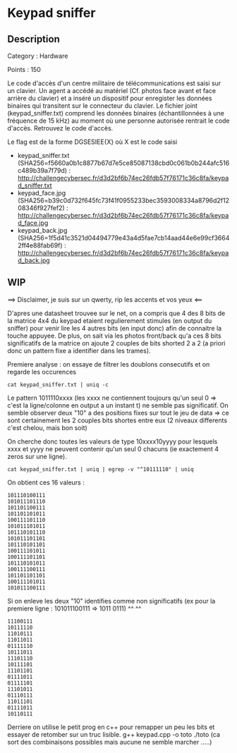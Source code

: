 # Keypad sniffer

## Description
Category : Hardware

Points : 150

Le code d'accès d'un centre militaire de télécommunications est saisi sur un clavier. Un agent a accédé au matériel (Cf. photos face avant et face arrière du clavier) et a inséré un dispositif pour enregister les données binaires qui transitent sur le connecteur du clavier. Le fichier joint (keypad_sniffer.txt) comprend les données binaires (échantillonnées à une fréquence de 15 kHz) au moment où une personne autorisée rentrait le code d'accès. Retrouvez le code d'accès.

Le flag est de la forme DGSESIEE{X} où X est le code saisi

- keypad_sniffer.txt (SHA256=f5660a0b1c8877b67d7e5ce85087138cbd0c061b0b244afc516c489b39a7f79d) : http://challengecybersec.fr/d3d2bf6b74ec26fdb57f76171c36c8fa/keypad_sniffer.txt
- keypad_face.jpg (SHA256=b39c0d732f645fc73f41f0955233bec3593008334a8796d2f1208346f927fef2) : http://challengecybersec.fr/d3d2bf6b74ec26fdb57f76171c36c8fa/keypad_face.jpg
- keypad_back.jpg (SHA256=1f5d41c3521d04494779e43a4d5fae7cb14aad44e6e99cf36642ff4e88fab69f) : http://challengecybersec.fr/d3d2bf6b74ec26fdb57f76171c36c8fa/keypad_back.jpg 

## WIP

==> Disclaimer, je suis sur un qwerty, rip les accents et vos yeux <==

D'apres une datasheet trouvee sur le net, on a compris que 4 des 8 bits de la matrice 4x4 du keypad etaient regulierement stimules (en output du sniffer) pour venir lire les 4 autres bits (en input donc) afin de connaitre la touche appuyee.
De plus, on sait via les photos front/back qu'a ces 8 bits significatifs de la matrice on ajoute 2 couples de bits shorted 2 a 2 (a priori donc un pattern fixe a identifier dans les trames).

Premiere analyse : on essaye de filtrer les doublons consecutifs et on regarde les occurences

```
cat keypad_sniffer.txt | uniq -c
```

Le pattern 1011110xxxx (les xxxx ne contiennent toujours qu'un seul 0 => c'est la ligne/colonne en output a un instant t) ne semble pas significatif.
On semble observer deux "10" a des positions fixes sur tout le jeu de data => ce sont certainement les 2 couples bits shortes entre eux (2 niveaux differents c'est chelou, mais bon soit)

On cherche donc toutes les valeurs de type 10xxxx10yyyy pour lesquels xxxx et yyyy ne peuvent contenir qu'un seul 0 chacuns (ie exactement 4 zeros sur une ligne).

```
cat keypad_sniffer.txt | uniq | egrep -v "^10111110" | uniq
```

On obtient ces 16 valeurs :

```
101110100111
101011101110
101101100111
101101101011
100111101110
101011101011
101110101110
101011101101
101110101101
100111101011
100111101101
101110101011
100111100111
101101101101
100111101011
101011100111
```

Si on enleve les deux "10" identifies comme non significatifs (ex pour la premiere ligne : 101011100111 => 1011 0111)
                                                                                           ^^    ^^
```
11100111
10111110
11010111
11011011
01111110
10111011
11101110
10111101
11101101
01111011
01111101
11101011
01110111
11011101
01111011
10110111
```

Derriere on utilise le petit prog en c++ pour remapper un peu les bits et essayer de retomber sur un truc lisible.
g++ keypad.cpp -o toto
./toto (ca sort des combinaisons possibles mais aucune ne semble marcher .....)
